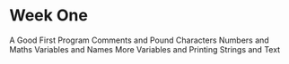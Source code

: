 # Week One
A Good First Program
Comments and Pound Characters
Numbers and Maths
Variables and Names
More Variables and Printing 
Strings and Text
